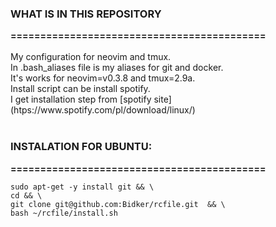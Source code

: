 <h3>WHAT IS IN THIS REPOSITORY</h3>
<b>===========================================</b>
</br>
</br>
My configuration for neovim and tmux. </br>
In .bash_aliases file is my aliases for git and docker. </br>
It's works for neovim=v0.3.8 and tmux=2.9a. </br>
Install script can be install spotify. </br>
I get installation step from [spotify site](htps://www.spotify.com/pl/download/linux/)
</br>
</br>

<h3>INSTALATION FOR UBUNTU:</h3>
<b>===========================================</b>


    sudo apt-get -y install git && \
    cd && \
    git clone git@github.com:Bidker/rcfile.git  && \
    bash ~/rcfile/install.sh
